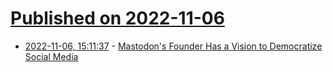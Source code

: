 # [Published on 2022-11-06](index.md)

* [2022-11-06, 15:11:37](https://news.ycombinator.com/item?id=33493433) - [Mastodon's Founder Has a Vision to Democratize Social Media](https://time.com/6229230/mastodon-eugen-rochko-interview/)

